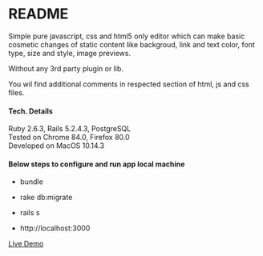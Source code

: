 # README
Simple pure javascript, css and html5 only editor which can make basic cosmetic changes of static content like backgroud, link and text color, font type, size and style, image previews.  
   
Without any 3rd party plugin or lib.   

You wil find additional comments in respected section of html, js and css files.

#### Tech. Details
Ruby 2.6.3, Rails 5.2.4.3, PostgreSQL  
Tested on Chrome 84.0, Firefox 80.0  
Developed on MacOS 10.14.3  

#### Below steps to configure and run app local machine

* bundle

* rake db:migrate

* rails s

* http://localhost:3000


[Live Demo](http://demo-39-shops.herokuapp.com/)
